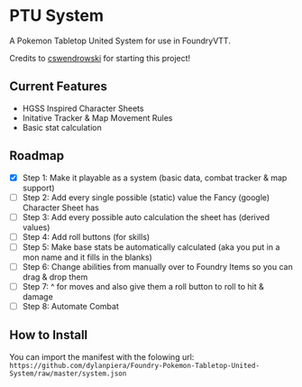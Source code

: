 # PTU System
A Pokemon Tabletop United System for use in FoundryVTT.

Credits to [cswendrowski](https://github.com/cswendrowski) for starting this project!

## Current Features
- HGSS Inspired Character Sheets
- Initative Tracker & Map Movement Rules
- Basic stat calculation

## Roadmap
- [x] Step 1: Make it playable as a system (basic data, combat tracker & map support)
- [ ] Step 2: Add every single possible (static) value the Fancy (google) Character Sheet has
- [ ] Step 3: Add every possible auto calculation the sheet has (derived values)
- [ ] Step 4: Add roll buttons (for skills)
- [ ] Step 5: Make base stats be automatically calculated (aka you put in a mon name and it fills in the blanks)
- [ ] Step 6: Change abilities from manually over to Foundry Items so you can drag & drop them
- [ ] Step 7: ^ for moves and also give them a roll button to roll to hit & damage
- [ ] Step 8: Automate Combat

## How to Install
You can import the manifest with the folowing url: `https://github.com/dylanpiera/Foundry-Pokemon-Tabletop-United-System/raw/master/system.json`
